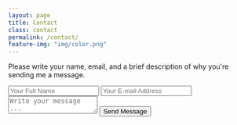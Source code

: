```yaml
---
layout: page
title: Contact
class: contact
permalink: /contact/
feature-img: "img/color.png"
---
```


Please write your name, email, and a brief description of why you're sending me a message.

<form action="https://getsimpleform.com/messages?form_api_token=deff7c2979f46f02cf18e1e6dca6c7a8" method="post">
  <!-- the redirect_to is optional, the form will redirect to the referrer on submission -->
  <input type='hidden' name='redirect_to' value='https://baka-san.github.io/thank-you/' />
  <input type='text' name='name' placeholder='Your Full Name' />
  <input type='email' name='email' placeholder='Your E-mail Address' />
  <textarea name='message' placeholder='Write your message ...'></textarea>
  <input type='submit' value='Send Message' />
</form>